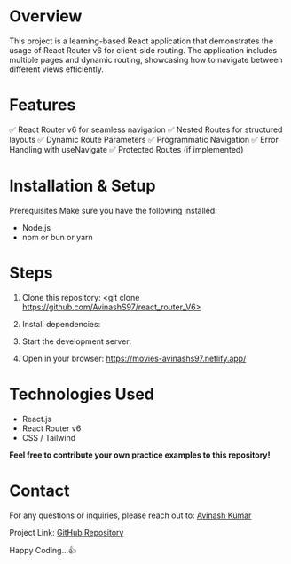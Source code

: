 # Overview

This project is a learning-based React application that demonstrates the usage of React Router v6 for client-side routing. The application includes multiple pages and dynamic routing, showcasing how to navigate between different views efficiently.

# Features

✅ React Router v6 for seamless navigation
✅ Nested Routes for structured layouts
✅ Dynamic Route Parameters
✅ Programmatic Navigation
✅ Error Handling with useNavigate
✅ Protected Routes (if implemented)

# Installation & Setup

Prerequisites
Make sure you have the following installed:
* Node.js 
* npm or bun or yarn

# Steps
1. Clone this repository:
    <git clone https://github.com/AvinashS97/react_router_V6>
    <cd react_router_V6>

2. Install dependencies:
    <npm install>

3. Start the development server:
    <npm start>

4. Open in your browser:
    https://movies-avinashs97.netlify.app/

# Technologies Used
* React.js
* React Router v6
* CSS / Tailwind

**Feel free to contribute your own practice examples to this repository!**


# Contact

For any questions or inquiries, please reach out to:
[Avinash Kumar](https://www.linkedin.com/in/avinash-kumar-481a7b201/)

Project Link: [GitHub Repository](https://github.com/AvinashS97/react_router_V6) 

Happy Coding...👍

